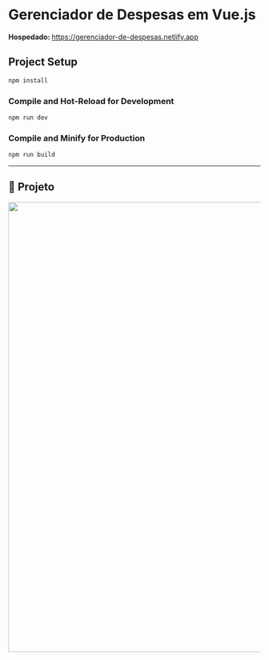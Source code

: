 # Gerenciador de Despesas em Vue.js

<strong>Hospedado: </strong> https://gerenciador-de-despesas.netlify.app

## Project Setup

```sh
npm install
```

### Compile and Hot-Reload for Development

```sh
npm run dev
```

### Compile and Minify for Production

```sh
npm run build
```

----

## 🚧 Projeto

<p align="center">
  <img src="./.github/img.png" width="900px"/>
</p>
